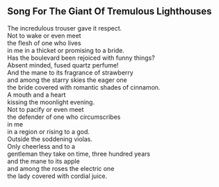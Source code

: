 Song For The Giant Of Tremulous Lighthouses
-------------------------------------------
The incredulous trouser gave it respect.  
Not to wake or even meet  
the flesh of one who lives  
in me in a thicket or promising to a bride.  
Has the boulevard been rejoiced with funny things?  
Absent minded, fused quartz perfume!  
And the mane to its fragrance of strawberry  
and among the starry skies the eager one  
the bride covered with romantic shades of cinnamon.  
A mouth and a heart  
kissing the moonlight evening.  
Not to pacify or even meet  
the defender of one who circumscribes  
in me  
in a region or rising to a god.  
Outside the soddening violas.  
Only cheerless and to a  
gentleman they take on time, three hundred years  
and the mane to its apple  
and among the roses the electric one  
the lady covered with cordial juice.  
